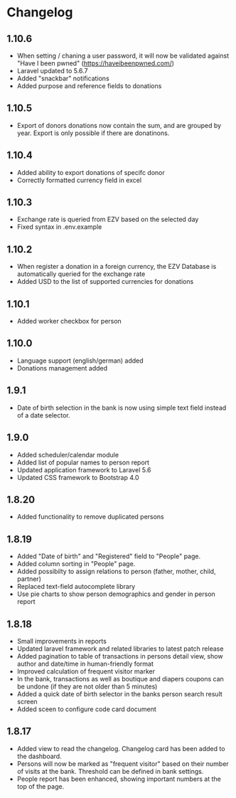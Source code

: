 # Changelog

## 1.10.6

* When setting / chaning a user password, it will now be validated against "Have I been pwned" (https://haveibeenpwned.com/)
* Laravel updated to 5.6.7
* Added "snackbar" notifications
* Added purpose and reference fields to donations

## 1.10.5

* Export of donors donations now contain the sum, and are grouped by year. Export is only possible if there are donatinons.

## 1.10.4

* Added ability to export donations of specifc donor
* Correctly formatted currency field in excel

## 1.10.3

* Exchange rate is queried from EZV based on the selected day
* Fixed syntax in .env.example

## 1.10.2

* When register a donation in a foreign currency, the EZV Database is automatically queried for the exchange rate
* Added USD to the list of supported currencies for donations

## 1.10.1

* Added worker checkbox for person

## 1.10.0

* Language support (english/german) added
* Donations management added

## 1.9.1

* Date of birth selection in the bank is now using simple text field instead of a date selector.

## 1.9.0

* Added scheduler/calendar module
* Added list of popular names to person report
* Updated application framework to Laravel 5.6
* Updated CSS framework to Bootstrap 4.0

## 1.8.20

* Added functionality to remove duplicated persons

## 1.8.19

* Added "Date of birth" and "Registered" field to "People" page.
* Added column sorting in "People" page.
* Added possibilty to assign relations to person (father, mother, child, partner)
* Replaced text-field autocomplete library
* Use pie charts to show person demographics and gender in person report

## 1.8.18

* Small improvements in reports
* Updated laravel framework and related libraries to latest patch release
* Added pagination to table of transactions in persons detail view, show author and date/time in human-friendly format
* Improved calculation of frequent visitor marker
* In the bank, transactions as well as boutique and diapers coupons can be undone (if they are not older than 5 minutes)
* Added a quick date of birth selector in the banks person search result screen
* Added sceen to configure code card document

## 1.8.17

* Added view to read the changelog. Changelog card has been added to the dashboard.
* Persons will now be marked as "frequent visitor" based on their number of visits at the bank. Threshold can be defined in bank settings.
* People report has been enhanced, showing important numbers at the top of the page.
